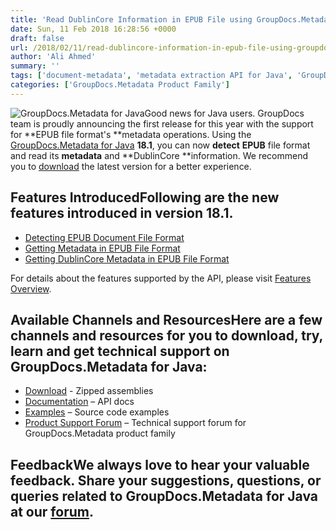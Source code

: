 ```yaml
---
title: 'Read DublinCore Information in EPUB File using GroupDocs.Metadata for Java 18.1'
date: Sun, 11 Feb 2018 16:28:56 +0000
draft: false
url: /2018/02/11/read-dublincore-information-in-epub-file-using-groupdocs.metadata-for-java18.1/
author: 'Ali Ahmed'
summary: ''
tags: ['document-metadata', 'metadata extraction API for Java', 'GroupDocs.Metadata', 'GroupDocs.Metadata for Java Releases']
categories: ['GroupDocs.Metadata Product Family']
---
```


![GroupDocs.Metadata for Java](http://blog.groupdocs.com/wp-content/uploads/sites/4/2017/12/groupdocs-metadata-java.png "GroupDocs-Metadata-theme-100x100")Good news for Java users. GroupDocs team is proudly announcing the first release for this year with the support for **EPUB file format's **metadata operations. Using the [GroupDocs.Metadata for Java](https://products.groupdocs.com/metadata/java) **18.1**, you can now **detect** **EPUB** file format and read its **metadata** and **DublinCore **information. We recommend you to [download](https://downloads.groupdocs.com/metadata/java/new-releases/groupdocs.metadata-for-java-18.1/) the latest version for a better experience.

## Features IntroducedFollowing are the new features introduced in version **18.1**.

*   [Detecting EPUB Document File Format](https://docs.groupdocs.com/watermark/java/)
*   [Getting Metadata in EPUB File Format](https://docs.groupdocs.com/watermark/java/)
*   [Getting DublinCore Metadata in EPUB File Format](https://docs.groupdocs.com/metadata/java/)

For details about the features supported by the API, please visit [Features Overview](https://docs.groupdocs.com/display/metadatajava/Features+Overview).

## Available Channels and ResourcesHere are a few channels and resources for you to download, try, learn and get technical support on GroupDocs.Metadata for Java:

*   [Download](https://downloads.groupdocs.com/metadata/java) - Zipped assemblies
*   [Documentation](https://docs.groupdocs.com/metadata/java/) – API docs
*   [Examples](https://github.com/groupdocs-metadata/GroupDocs.Metadata-for-Java) – Source code examples
*   [Product Support Forum](https://forum.groupdocs.com/c/metadata) – Technical support forum for GroupDocs.Metadata product family

## FeedbackWe always love to hear your valuable feedback. Share your suggestions, questions, or queries related to GroupDocs.Metadata for Java at our [forum](https://forum.groupdocs.com/c/metadata).





